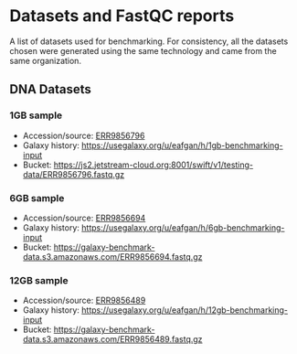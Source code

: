 # Datasets and FastQC reports

A list of datasets used for benchmarking. For consistency, all the datasets
chosen were generated using the same technology and came from the same
organization.

## DNA Datasets

### 1GB sample
- Accession/source: [ERR9856796](https://www.ncbi.nlm.nih.gov/sra/ERX9401874)
- Galaxy history: https://usegalaxy.org/u/eafgan/h/1gb-benchmarking-input
- Bucket: https://js2.jetstream-cloud.org:8001/swift/v1/testing-data/ERR9856796.fastq.gz

### 6GB sample
- Accession/source: [ERR9856694](https://www.ncbi.nlm.nih.gov/sra/ERX9401781)
- Galaxy history: https://usegalaxy.org/u/eafgan/h/6gb-benchmarking-input
- Bucket: https://galaxy-benchmark-data.s3.amazonaws.com/ERR9856694.fastq.gz

### 12GB sample
- Accession/source: [ERR9856489](https://www.ncbi.nlm.nih.gov/sra/ERX9401697)
- Galaxy history: https://usegalaxy.org/u/eafgan/h/12gb-benchmarking-input
- Bucket: https://galaxy-benchmark-data.s3.amazonaws.com/ERR9856489.fastq.gz
